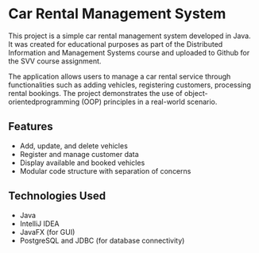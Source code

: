 # Car Rental Management System

This project is a simple car rental management system developed in Java.  
It was created for educational purposes as part of the Distributed Information
and Management Systems course and uploaded to Github for the SVV course assignment.

The application allows users to manage a car rental service through functionalities
such as adding vehicles, registering customers, processing rental bookings.
The project demonstrates the use of object-orientedprogramming (OOP) principles
in a real-world scenario.

## Features

- Add, update, and delete vehicles
- Register and manage customer data
- Display available and booked vehicles
- Modular code structure with separation of concerns

## Technologies Used
- Java 
- IntelliJ IDEA
- JavaFX (for GUI)
- PostgreSQL and JDBC (for database connectivity)
